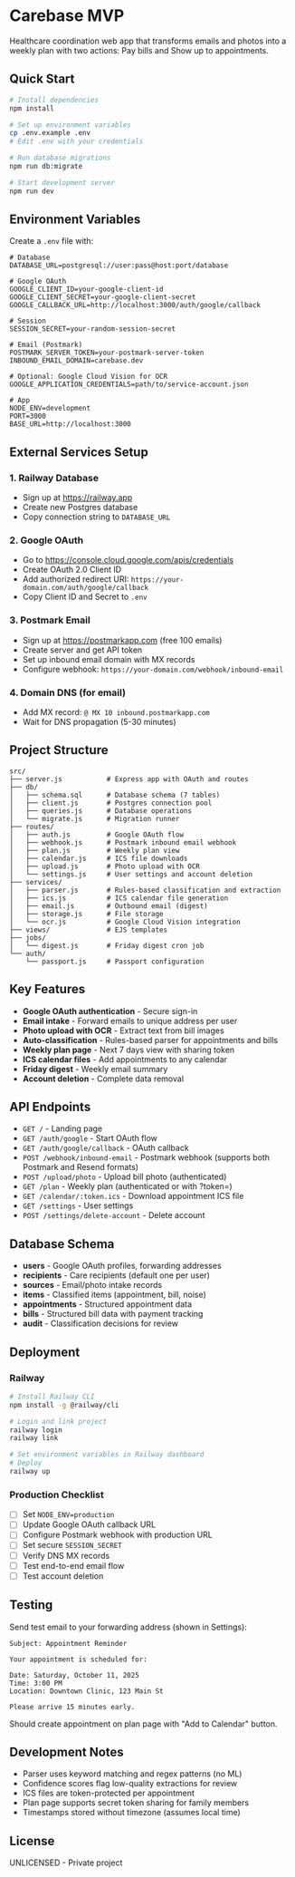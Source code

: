 # Carebase MVP

Healthcare coordination web app that transforms emails and photos into a weekly plan with two actions: Pay bills and Show up to appointments.

## Quick Start

```bash
# Install dependencies
npm install

# Set up environment variables
cp .env.example .env
# Edit .env with your credentials

# Run database migrations
npm run db:migrate

# Start development server
npm run dev
```

## Environment Variables

Create a `.env` file with:

```env
# Database
DATABASE_URL=postgresql://user:pass@host:port/database

# Google OAuth
GOOGLE_CLIENT_ID=your-google-client-id
GOOGLE_CLIENT_SECRET=your-google-client-secret
GOOGLE_CALLBACK_URL=http://localhost:3000/auth/google/callback

# Session
SESSION_SECRET=your-random-session-secret

# Email (Postmark)
POSTMARK_SERVER_TOKEN=your-postmark-server-token
INBOUND_EMAIL_DOMAIN=carebase.dev

# Optional: Google Cloud Vision for OCR
GOOGLE_APPLICATION_CREDENTIALS=path/to/service-account.json

# App
NODE_ENV=development
PORT=3000
BASE_URL=http://localhost:3000
```

## External Services Setup

### 1. Railway Database
- Sign up at https://railway.app
- Create new Postgres database
- Copy connection string to `DATABASE_URL`

### 2. Google OAuth
- Go to https://console.cloud.google.com/apis/credentials
- Create OAuth 2.0 Client ID
- Add authorized redirect URI: `https://your-domain.com/auth/google/callback`
- Copy Client ID and Secret to `.env`

### 3. Postmark Email
- Sign up at https://postmarkapp.com (free 100 emails)
- Create server and get API token
- Set up inbound email domain with MX records
- Configure webhook: `https://your-domain.com/webhook/inbound-email`

### 4. Domain DNS (for email)
- Add MX record: `@ MX 10 inbound.postmarkapp.com`
- Wait for DNS propagation (5-30 minutes)

## Project Structure

```
src/
├── server.js           # Express app with OAuth and routes
├── db/
│   ├── schema.sql      # Database schema (7 tables)
│   ├── client.js       # Postgres connection pool
│   ├── queries.js      # Database operations
│   └── migrate.js      # Migration runner
├── routes/
│   ├── auth.js         # Google OAuth flow
│   ├── webhook.js      # Postmark inbound email webhook
│   ├── plan.js         # Weekly plan view
│   ├── calendar.js     # ICS file downloads
│   ├── upload.js       # Photo upload with OCR
│   └── settings.js     # User settings and account deletion
├── services/
│   ├── parser.js       # Rules-based classification and extraction
│   ├── ics.js          # ICS calendar file generation
│   ├── email.js        # Outbound email (digest)
│   ├── storage.js      # File storage
│   └── ocr.js          # Google Cloud Vision integration
├── views/              # EJS templates
├── jobs/
│   └── digest.js       # Friday digest cron job
└── auth/
    └── passport.js     # Passport configuration
```

## Key Features

- **Google OAuth authentication** - Secure sign-in
- **Email intake** - Forward emails to unique address per user
- **Photo upload with OCR** - Extract text from bill images
- **Auto-classification** - Rules-based parser for appointments and bills
- **Weekly plan page** - Next 7 days view with sharing token
- **ICS calendar files** - Add appointments to any calendar
- **Friday digest** - Weekly email summary
- **Account deletion** - Complete data removal

## API Endpoints

- `GET /` - Landing page
- `GET /auth/google` - Start OAuth flow
- `GET /auth/google/callback` - OAuth callback
- `POST /webhook/inbound-email` - Postmark webhook (supports both Postmark and Resend formats)
- `POST /upload/photo` - Upload bill photo (authenticated)
- `GET /plan` - Weekly plan (authenticated or with ?token=)
- `GET /calendar/:token.ics` - Download appointment ICS file
- `GET /settings` - User settings
- `POST /settings/delete-account` - Delete account

## Database Schema

- **users** - Google OAuth profiles, forwarding addresses
- **recipients** - Care recipients (default one per user)
- **sources** - Email/photo intake records
- **items** - Classified items (appointment, bill, noise)
- **appointments** - Structured appointment data
- **bills** - Structured bill data with payment tracking
- **audit** - Classification decisions for review

## Deployment

### Railway

```bash
# Install Railway CLI
npm install -g @railway/cli

# Login and link project
railway login
railway link

# Set environment variables in Railway dashboard
# Deploy
railway up
```

### Production Checklist

- [ ] Set `NODE_ENV=production`
- [ ] Update Google OAuth callback URL
- [ ] Configure Postmark webhook with production URL
- [ ] Set secure `SESSION_SECRET`
- [ ] Verify DNS MX records
- [ ] Test end-to-end email flow
- [ ] Test account deletion

## Testing

Send test email to your forwarding address (shown in Settings):

```
Subject: Appointment Reminder

Your appointment is scheduled for:

Date: Saturday, October 11, 2025
Time: 3:00 PM
Location: Downtown Clinic, 123 Main St

Please arrive 15 minutes early.
```

Should create appointment on plan page with "Add to Calendar" button.

## Development Notes

- Parser uses keyword matching and regex patterns (no ML)
- Confidence scores flag low-quality extractions for review
- ICS files are token-protected per appointment
- Plan page supports secret token sharing for family members
- Timestamps stored without timezone (assumes local time)

## License

UNLICENSED - Private project
